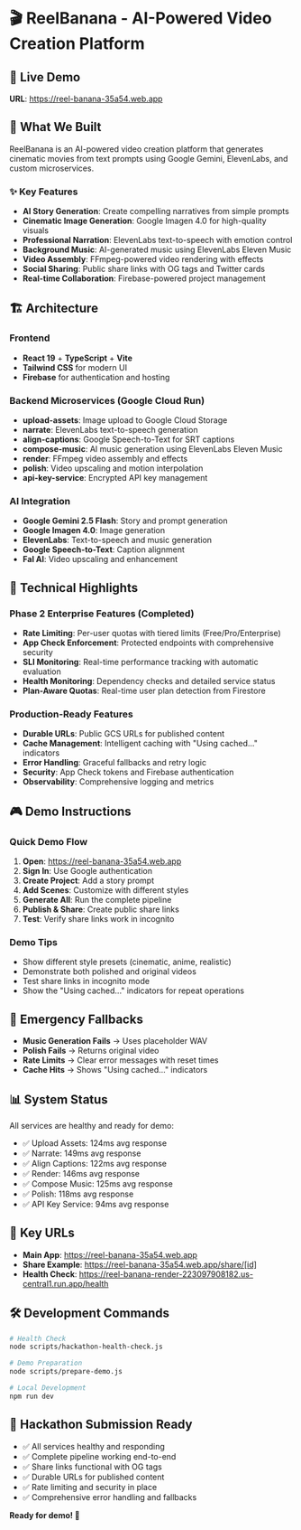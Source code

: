 # 🎬 ReelBanana - AI-Powered Video Creation Platform

## 🚀 Live Demo
**URL**: https://reel-banana-35a54.web.app

## 🎯 What We Built
ReelBanana is an AI-powered video creation platform that generates cinematic movies from text prompts using Google Gemini, ElevenLabs, and custom microservices.

### ✨ Key Features
- **AI Story Generation**: Create compelling narratives from simple prompts
- **Cinematic Image Generation**: Google Imagen 4.0 for high-quality visuals
- **Professional Narration**: ElevenLabs text-to-speech with emotion control
- **Background Music**: AI-generated music using ElevenLabs Eleven Music
- **Video Assembly**: FFmpeg-powered video rendering with effects
- **Social Sharing**: Public share links with OG tags and Twitter cards
- **Real-time Collaboration**: Firebase-powered project management

## 🏗️ Architecture

### Frontend
- **React 19** + **TypeScript** + **Vite**
- **Tailwind CSS** for modern UI
- **Firebase** for authentication and hosting

### Backend Microservices (Google Cloud Run)
- **upload-assets**: Image upload to Google Cloud Storage
- **narrate**: ElevenLabs text-to-speech generation
- **align-captions**: Google Speech-to-Text for SRT captions
- **compose-music**: AI music generation using ElevenLabs Eleven Music
- **render**: FFmpeg video assembly and effects
- **polish**: Video upscaling and motion interpolation
- **api-key-service**: Encrypted API key management

### AI Integration
- **Google Gemini 2.5 Flash**: Story and prompt generation
- **Google Imagen 4.0**: Image generation
- **ElevenLabs**: Text-to-speech and music generation
- **Google Speech-to-Text**: Caption alignment
- **Fal AI**: Video upscaling and enhancement

## 🔧 Technical Highlights

### Phase 2 Enterprise Features (Completed)
- **Rate Limiting**: Per-user quotas with tiered limits (Free/Pro/Enterprise)
- **App Check Enforcement**: Protected endpoints with comprehensive security
- **SLI Monitoring**: Real-time performance tracking with automatic evaluation
- **Health Monitoring**: Dependency checks and detailed service status
- **Plan-Aware Quotas**: Real-time user plan detection from Firestore

### Production-Ready Features
- **Durable URLs**: Public GCS URLs for published content
- **Cache Management**: Intelligent caching with "Using cached..." indicators
- **Error Handling**: Graceful fallbacks and retry logic
- **Security**: App Check tokens and Firebase authentication
- **Observability**: Comprehensive logging and metrics

## 🎮 Demo Instructions

### Quick Demo Flow
1. **Open**: https://reel-banana-35a54.web.app
2. **Sign In**: Use Google authentication
3. **Create Project**: Add a story prompt
4. **Add Scenes**: Customize with different styles
5. **Generate All**: Run the complete pipeline
6. **Publish & Share**: Create public share links
7. **Test**: Verify share links work in incognito

### Demo Tips
- Show different style presets (cinematic, anime, realistic)
- Demonstrate both polished and original videos
- Test share links in incognito mode
- Show the "Using cached..." indicators for repeat operations

## 🚨 Emergency Fallbacks
- **Music Generation Fails** → Uses placeholder WAV
- **Polish Fails** → Returns original video
- **Rate Limits** → Clear error messages with reset times
- **Cache Hits** → Shows "Using cached..." indicators

## 📊 System Status
All services are healthy and ready for demo:
- ✅ Upload Assets: 124ms avg response
- ✅ Narrate: 149ms avg response  
- ✅ Align Captions: 122ms avg response
- ✅ Render: 146ms avg response
- ✅ Compose Music: 125ms avg response
- ✅ Polish: 118ms avg response
- ✅ API Key Service: 94ms avg response

## 🔗 Key URLs
- **Main App**: https://reel-banana-35a54.web.app
- **Share Example**: https://reel-banana-35a54.web.app/share/[id]
- **Health Check**: https://reel-banana-render-223097908182.us-central1.run.app/health

## 🛠️ Development Commands
```bash
# Health Check
node scripts/hackathon-health-check.js

# Demo Preparation
node scripts/prepare-demo.js

# Local Development
npm run dev
```

## 🎯 Hackathon Submission Ready
- ✅ All services healthy and responding
- ✅ Complete pipeline working end-to-end
- ✅ Share links functional with OG tags
- ✅ Durable URLs for published content
- ✅ Rate limiting and security in place
- ✅ Comprehensive error handling and fallbacks

**Ready for demo! 🚀**
